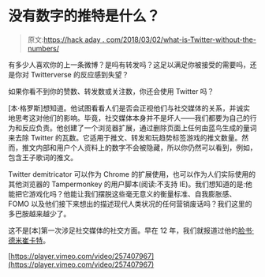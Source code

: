 # 没有数字的推特是什么？

> 原文:[https://hack aday . com/2018/03/02/what-is-Twitter-without-the-numbers/](https://hackaday.com/2018/03/02/what-is-twitter-without-the-numbers/)

有多少人喜欢你的上一条微博？是吗有转发吗？这足以满足你被接受的需要吗，还是你对 Twitterverse 的反应感到失望？

如果你看不到你的赞数、转发数或关注数，你还会使用 Twitter 吗？

[本·格罗斯]想知道。他试图看看人们是否会正视他们与社交媒体的关系，并诚实地思考这对他们的影响。毕竟，社交媒体本身并不是坏人——我们都要为自己的行为和反应负责。他创建了一个浏览器扩展，通过删除页面上任何由蓝鸟生成的量词来去除 Twitter 的瓦数。它适用于推文、转发和玩趋势标签游戏的推文数量。然而，推文内部和用户个人资料上的数字不会被隐藏，所以你仍然可以看到，例如，包含王子歌词的推文。

Twitter demitricator 可以作为 Chrome 的扩展使用，也可以作为人们实际使用的其他浏览器的 Tampermonkey 的用户脚本(阅读:不支持 IE)。我们想知道的是:他能把它游戏化吗？他能让我们摆脱这些毫无意义的衡量标准、自我膨胀感、FOMO 以及他们接下来想出的描述现代人类状况的任何营销废话吗？我们这里的多巴胺越来越少了。

这不是[本]第一次涉足社交媒体的社交方面。早在 12 年，我们就报道过他的[脸书·德米崔卡特](https://hackaday.com/2012/10/23/hacking-facebook-to-remove-the-social-value-facade/)。

[https://player.vimeo.com/video/257407967](https://player.vimeo.com/video/257407967)